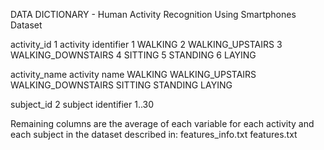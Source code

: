 DATA DICTIONARY - Human Activity Recognition Using Smartphones Dataset

activity_id		1
	activity identifier
		1 WALKING
		2 WALKING_UPSTAIRS
		3 WALKING_DOWNSTAIRS
		4 SITTING
		5 STANDING
		6 LAYING

activity_name
	activity name
		WALKING
		WALKING_UPSTAIRS
		WALKING_DOWNSTAIRS
		SITTING
		STANDING
		LAYING

subject_id		2
	subject identifier
		1..30

Remaining columns are the average of each variable for each activity and each subject in the dataset described in:
	features_info.txt
	features.txt
